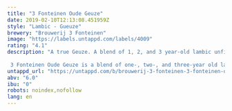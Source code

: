 ```yaml
---
title: "3 Fonteinen Oude Geuze"
date: 2019-02-10T12:13:08.451959Z
style: "Lambic - Gueuze"
brewery: "Brouwerij 3 Fonteinen"
image: "https://labels.untappd.com/labels/4009"
rating: "4.1"
description: "A true Geuze. A blend of 1, 2, and 3 year-old lambic unfiltered and unpasteurized and aged in the bottle for at least 6 months after blending. Continued fermentation in the bottle give this Geuze its famous champagne-like spritziness. The lambic that goes into it is brewed only with 60% barley malt, 40% unmalted wheat, aged hops, and water, spontaneously fermented by wild yeasts, and matured in oak casks.  3 Fonteinen Oude Geuze is a blend of one-, two-, and three-year old lambics. Spontaneous fermentation, patient maturation in oak barrels, and continued evolution of the ecosystem in the bottle result in a distinctively complex and elegant natural beer. No two bottlings are alike, as there are multiple variables in the blending process, a variety of barrel sizes and shapes, differences in aged lambic proportions in the blend, etc. When cellared properly, 3 Fonteinen Oude Geuze can be aged for several decades. The aromas and flavours will evolve from notes of vibrant fresh citrus, zesty and grassy notes to a mellow, oaky, stone fruit bouquet as the lambic continues to develop with time. Lambic and Geuze are living, cultural heritage rooted in the Zenne valley! Taste, savour, enjoy and experience this bottle fermented, unfiltered, unpasteurised and unadulterated beer with friends new and old!"
untappd_url: "https://untappd.com/b/brouwerij-3-fonteinen-3-fonteinen-oude-geuze/4009"
abv: "6.0"
ibu: "0"
robots: noindex,nofollow
lang: en
---
```

